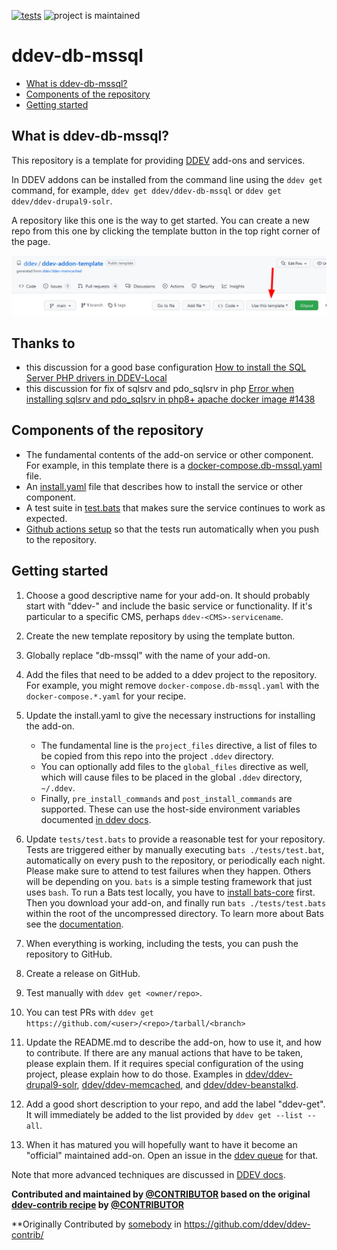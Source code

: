 [![tests](https://github.com/ddev/ddev-db-mssql/actions/workflows/tests.yml/badge.svg)](https://github.com/ddev/ddev-db-mssql/actions/workflows/tests.yml) ![project is maintained](https://img.shields.io/maintenance/yes/2024.svg)

# ddev-db-mssql <!-- omit in toc -->

* [What is ddev-db-mssql?](#what-is-ddev-db-mssql)
* [Components of the repository](#components-of-the-repository)
* [Getting started](#getting-started)

## What is ddev-db-mssql?

This repository is a template for providing [DDEV](https://ddev.readthedocs.io) add-ons and services.

In DDEV addons can be installed from the command line using the `ddev get` command, for example, `ddev get ddev/ddev-db-mssql` or `ddev get ddev/ddev-drupal9-solr`.

A repository like this one is the way to get started. You can create a new repo from this one by clicking the template button in the top right corner of the page.

![template button](images/template-button.png)

## Thanks to

* this discussion for a good base configuration [How to install the SQL Server PHP drivers in DDEV-Local](https://stackoverflow.com/questions/58086933/how-to-install-the-sql-server-php-drivers-in-ddev-local)
* this discussion for fix of sqlsrv and pdo_sqlsrv in php [Error when installing sqlsrv and pdo_sqlsrv in php8+ apache docker image #1438](https://github.com/microsoft/msphpsql/issues/1438)

## Components of the repository

* The fundamental contents of the add-on service or other component. For example, in this template there is a [docker-compose.db-mssql.yaml](docker-compose.db-mssql.yaml) file.
* An [install.yaml](install.yaml) file that describes how to install the service or other component.
* A test suite in [test.bats](tests/test.bats) that makes sure the service continues to work as expected.
* [Github actions setup](.github/workflows/tests.yml) so that the tests run automatically when you push to the repository.

## Getting started

1. Choose a good descriptive name for your add-on. It should probably start with "ddev-" and include the basic service or functionality. If it's particular to a specific CMS, perhaps `ddev-<CMS>-servicename`.
2. Create the new template repository by using the template button.
3. Globally replace "db-mssql" with the name of your add-on.
4. Add the files that need to be added to a ddev project to the repository. For example, you might remove `docker-compose.db-mssql.yaml` with the `docker-compose.*.yaml` for your recipe.
5. Update the install.yaml to give the necessary instructions for installing the add-on.

   * The fundamental line is the `project_files` directive, a list of files to be copied from this repo into the project `.ddev` directory.
   * You can optionally add files to the `global_files` directive as well, which will cause files to be placed in the global `.ddev` directory, `~/.ddev`.
   * Finally, `pre_install_commands` and `post_install_commands` are supported. These can use the host-side environment variables documented [in ddev docs](https://ddev.readthedocs.io/en/stable/users/extend/custom-commands/#environment-variables-provided).

6. Update `tests/test.bats` to provide a reasonable test for your repository. Tests are triggered either by manually executing `bats ./tests/test.bat`, automatically on every push to the repository, or periodically each night. Please make sure to attend to test failures when they happen. Others will be depending on you. `bats` is a simple testing framework that just uses `bash`. To run a Bats test locally, you have to [install bats-core](https://bats-core.readthedocs.io/en/stable/installation.html) first. Then you download your add-on, and finally run `bats ./tests/test.bats` within the root of the uncompressed directory. To learn more about Bats see the [documentation](https://bats-core.readthedocs.io/en/stable/).
7. When everything is working, including the tests, you can push the repository to GitHub.
8. Create a release on GitHub.
9. Test manually with `ddev get <owner/repo>`.
10. You can test PRs with `ddev get https://github.com/<user>/<repo>/tarball/<branch>`
11. Update the README.md to describe the add-on, how to use it, and how to contribute. If there are any manual actions that have to be taken, please explain them. If it requires special configuration of the using project, please explain how to do those. Examples in [ddev/ddev-drupal9-solr](https://github.com/ddev/ddev-drupal9-solr), [ddev/ddev-memcached](github.com/ddev/ddev-memcached), and [ddev/ddev-beanstalkd](https://github.com/ddev/ddev-beanstalkd).
12. Add a good short description to your repo, and add the label "ddev-get". It will immediately be added to the list provided by `ddev get --list --all`.
13. When it has matured you will hopefully want to have it become an "official" maintained add-on. Open an issue in the [ddev queue](https://github.com/ddev/ddev/issues) for that.

Note that more advanced techniques are discussed in [DDEV docs](https://ddev.readthedocs.io/en/latest/users/extend/additional-services/#additional-service-configurations-and-add-ons-for-ddev).

**Contributed and maintained by [@CONTRIBUTOR](https://github.com/CONTRIBUTOR) based on the original [ddev-contrib recipe](https://github.com/ddev/ddev-contrib/tree/master/docker-compose-services/RECIPE) by [@CONTRIBUTOR](https://github.com/CONTRIBUTOR)**

**Originally Contributed by [somebody](https://github.com/somebody) in <https://github.com/ddev/ddev-contrib/>

